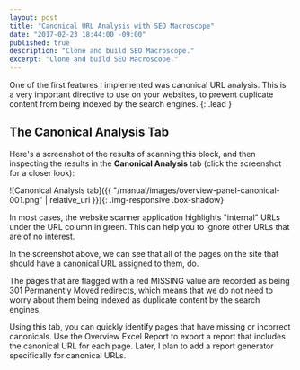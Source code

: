 ```yaml
---
layout: post
title: "Canonical URL Analysis with SEO Macroscope"
date: "2017-02-23 18:44:00 -09:00"
published: true
description: "Clone and build SEO Macroscope."
excerpt: "Clone and build SEO Macroscope."
---
```


One of the first features I implemented was canonical URL analysis. This is a very important directive to use on your websites, to prevent duplicate content from being indexed by the search engines.
{: .lead }

## The Canonical Analysis Tab

Here's a screenshot of the results of scanning this block, and then inspecting the results in the **Canonical Analysis** tab (click the screenshot for a closer look):

![Canonical Analysis tab]({{ "/manual/images/overview-panel-canonical-001.png" | relative_url }}){: .img-responsive .box-shadow}

In most cases, the website scanner application highlights "internal" URLs under the URL column in green. This can help you to ignore other URLs that are of no interest.

In the screenshot above, we can see that all of the pages on the site that should have a canonical URL assigned to them, do.

The pages that are flagged with a red MISSING value are recorded as being 301 Permanently Moved redirects, which means that we do not need to worry about them being indexed as duplicate content by the search engines.

Using this tab, you can quickly identify pages that have missing or incorrect canonicals. Use the Overview Excel Report to export a report that includes the canonical URL for each page. Later, I plan to add a report generator specifically for canonical URLs.
